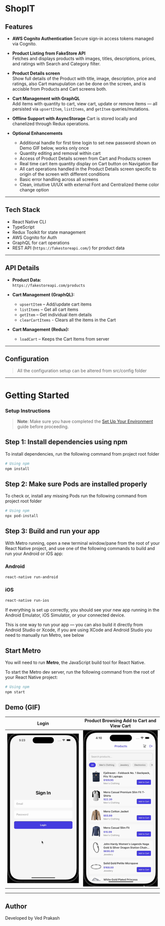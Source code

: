 # ShopIT

## Features

- **AWS Cognito Authentication**
  Secure sign-in access tokens managed via Cognito. 

- **Product Listing from FakeStore API**  
  Fetches and displays products with images, titles, descriptions, prices, and ratings with Search and Category filter.

- **Product Details screen**  
  Show full details of the Product with title, image, description, price and ratings, also Cart manupulation can be done on the screen, and is accisble from Products and Cart screens both.

- **Cart Management with GraphQL**  
  Add items with quantity to cart, view cart, update or remove items — all persisted via `upsertItem`, `listItems`, and `getItem` queries/mutations.

- **Offline Support with AsyncStorage**
  Cart is stored locally and chanelized through Redux operations.

- **Optional Enhancements**
  - Additional handle for first time login to set new password shown on Demo GIF below, works only once
  - Quantity editing and removal within cart
  - Access of Product Details screen from Cart and Products screen
  - Real time cart item quantity display on Cart button on Navigation Bar
  - All cart operations handled in the Product Details screen specific to origin of the screen with different conditions
  - Basic error handling across all screens
  - Clean, intuitive UI/UX with external Font and Centralized theme color change option

---

## Tech Stack

- React Native CLI
- TypeScript
- Redux Toolkit for state management
- AWS Cognito for Auth
- GraphQL for cart operations
- REST API (`https://fakestoreapi.com/`) for product data

---

## API Details

- **Product Data:**  
  `https://fakestoreapi.com/products`

- **Cart Management (GraphQL):**

  - `upsertItem` – Add/update cart items
  - `listItems` – Get all cart items
  - `getItem` – Get individual item details
  - `clearCartItems` - Clears all the items in the Cart

- **Cart Management (Redux):**
  - `loadCart` – Keeps the Cart Items from server

---

## Configuration

> All the configuration setup can be altered from src/config folder

---

# Getting Started

### Setup Instructions

> **Note**: Make sure you have completed the [Set Up Your Environment](https://reactnative.dev/docs/set-up-your-environment) guide before proceeding.

## Step 1: Install dependencies using npm

To install dependencies, run the following command from project root folder

```sh
# Using npm
npm install
```

## Step 2: Make sure Pods are installed properly

To check or, install any missing Pods run the following command from project root folder

```sh
# Using npm
npx pod-install
```

## Step 3: Build and run your app

With Metro running, open a new terminal window/pane from the root of your React Native project, and use one of the following commands to build and run your Android or iOS app:

### Android

```sh
react-native run-android
```

### iOS

```sh
react-native run-ios
```

If everything is set up correctly, you should see your new app running in the Android Emulator, iOS Simulator, or your connected device.

This is one way to run your app — you can also build it directly from Android Studio or Xcode, if you are using XCode and Android Studio you need to manually run Metro, see below

## Start Metro

You will need to run **Metro**, the JavaScript build tool for React Native.

To start the Metro dev server, run the following command from the root of your React Native project:

```sh
# Using npm
npm start
```

## Demo (GIF)

| Login                 | Product Browsing Add to Cart and View Cart |
| --------------------- | ------------------------------------------ |
| ![](./demo/login.gif) | ![](./demo/product-cart.gif)               |

---

## Author

Developed by Ved Prakash

